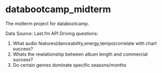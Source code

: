 # databootcamp_midterm
The midterm project for databootcamp. 

Data Source: Last.fm API
Driving questions:
1. What audio features(danceability,energy,tempo)correlate with chart success?
2. Whats the rewlationship between album length and commercial success?
3. Do certain genres dominate specific seasons/months
